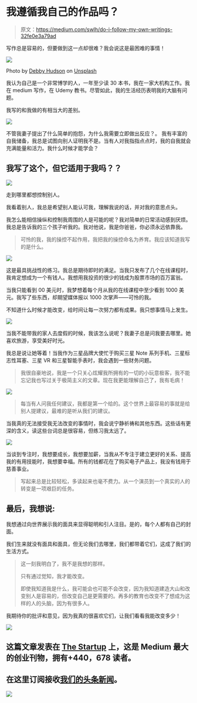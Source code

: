 # 我遵循我自己的作品吗？

> 原文：<https://medium.com/swlh/do-i-follow-my-own-writings-32fe0e3a79ad>

写作总是容易的，但要做到这一点却很难？我会说这是最困难的事情！

![](img/2b85802375d0077c8985c116bb9dbf76.png)

Photo by [Debby Hudson](https://unsplash.com/@dhudson_creative?utm_source=medium&utm_medium=referral) on [Unsplash](https://unsplash.com?utm_source=medium&utm_medium=referral)

我认为自己是一个非常博学的人，一年至少读 30 本书，我在一家大机构工作。我在 medium 写作，在 Udemy 教书。尽管如此，我的生活经历表明我的大脑有问题。

我写的和我做的有相当大的差别。

![](img/46e2b4d98e4afb125fabd6ae268b1caa.png)

不管我妻子提出了什么简单的抱怨，为什么我需要立即做出反应？。
我有丰富的自我储备，我总是试图向别人证明我不是。当有人对我指指点点时，我的自我就会充满能量和活力。我什么时候才能学会？

## 我写了这个，但它适用于我吗？？

![](img/8030712b0e609c96345d0751987777e3.png)

走到哪里都想控制别人。

我看着别人，我总是希望别人能认可我，理解我说的话，并对我的意思点头。

我怎么能相信操纵和控制我周围的人是可能的呢？我对简单的日常活动感到厌烦。我总是告诉我的三个孩子听我的。我对他说，我是你爸爸，你必须永远依靠我。

> 可怜的我，我的操控不起作用，我把我的操控命名为养育。我应该知道我写的是什么。

![](img/a0e311015180f710b2c4cb2e7ffcb6f5.png)

这是最具挑战性的练习。我总是期待即时的满足。当我只发布了几个在线课程时，我肯定想成为一个有钱人。我想用我投资的很少的钱成为股票市场的百万富翁。

当我只能看到 00 美元时，我梦想着每个月从我的在线课程中至少看到 1000 美元。我写了些东西，却期望媒体报以 1000 次掌声——可怜的我。

不知道什么时候才能改变，给时间让每一次努力都有成果。我只想事情马上发生。

![](img/980d6812252ab1e9be2c61a73cb43af5.png)

当我不能带我的家人去度假的时候，我该怎么说呢？我妻子总是问我要去哪里。她喜欢旅游，享受美好时光。

我总是说让她等着！当我作为三星品牌大使忙于购买三星 Note 系列手机、三星标志性耳塞、三星 VR 和三星智能手表时，我会遇到一些财务问题。

> 我很自豪地说，我是一个只关心炫耀我所拥有的一切的小玩意极客，我不能忘记我也写过关于极简主义的文章。现在我更能理解自己了，我有毛病！

![](img/8272e85f17a54e34b9ac2e482fb50fe3.png)

> 每当有人问我任何建议，我都是第一个给的。这个世界上最容易的事就是给别人提建议，最难的是听从我们的建议。

当我真的无法接受我无法改变的事情时，我会说宁静祈祷和其他东西。这些话有更深的含义，读这些台词总是很容易，但练习我太远了。

![](img/d76b99dab3254178cf64de176c7117bb.png)

当谈到专注时，我想要成长，我想要加薪，当我从不专注于建立更好的关系、提高我的有用技能时，我想要幸福。所有的钱都花在了购买电子产品上，我没有钱用于慈善事业。

> 写起来总是比较轻松，多读起来也毫不费力。从一个演员到一个真实的人的转变是一项艰巨的任务。

## 最后，我想说:

我想通过向世界展示我的面具来显得聪明和引人注目。是的，每个人都有自己的封面。

我们生来就没有面具和面具，但无论我们去哪里，我们都带着它们，这成了我们的生活方式。

> 这一刻我明白了，我不是我想的那样。
> 
> 只有通过觉知，我才能改变。
> 
> 即使我知道我是什么，我可能会也可能不会改变，因为我知道建造大山和改变别人是容易的，但改变自己是更需要的。再多的教育也改变不了想成为这样的人的头脑，因为有很多人。

我期待你的批评和意见，因为我真的很喜欢它们，让我们看看我能改变多少！

[![](img/308a8d84fb9b2fab43d66c117fcc4bb4.png)](https://medium.com/swlh)

## 这篇文章发表在 [The Startup](https://medium.com/swlh) 上，这是 Medium 最大的创业刊物，拥有+440，678 读者。

## 在这里订阅接收[我们的头条新闻](https://growthsupply.com/the-startup-newsletter/)。

[![](img/b0164736ea17a63403e660de5dedf91a.png)](https://medium.com/swlh)